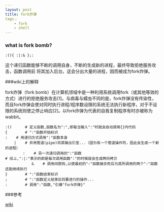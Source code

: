 ```yaml
---
layout: post
title: fork炸弹
tags；
    - fork
    - shell
---
```


### what is fork bomb?

>
    :(){ :|:& };:

这个递归函数能够不断的调用自身，不断的生成新的进程，最终导致拒绝服务攻击，函数调用前
将其加入后台。这会分出大量的进程，因而被成为fork炸弹。

###wiki上的解释

fork炸弹（fork bomb）在计算机领域中是一种利用系统调用fork（或其他等效的方式）进行的拒绝服务攻击[1]。与病毒与蠕虫不同的是，fork炸弹没有传染性，而且fork炸弹会使对同时执行进程/程序数设限的系统无法执行新程序，对于不设限的系统则使之停止响应[2]。以fork炸弹为代表的自我复制程序有时亦被称为wabbit。

>

    :()      # 定义函数,函数名为":",即每当输入":"时就会自动调用{}内代码
    {        # ":"函数开始标识
    :    # 用递归方式调用":"函数本身
        |    # 并用管道(pipe)将其输出引至...（因为有一个管道操作符，因此会生成一个新的进程）
            :    # 另一次递归调用的":"函数
    # 综上,":|:"表示的即是每次调用函数":"的时候就会生成两份拷贝
                &    # 调用间脱钩,以使最初的":"函数被杀死后为其所调用的两个":"函数还能继续执行
    }        # ":"函数结束标识
    ;        # ":"函数定义结束后将要进行的操作...
    :        # 调用":"函数,"引爆"fork炸弹}"

###参考

[wiki](http://zh.wikipedia.org/wiki/Fork%E7%82%B8%E5%BC%B9#.E5.8E.9F.E7.90.86.E4.B8.8E.E5.BD.B1.E5.93.8D)
